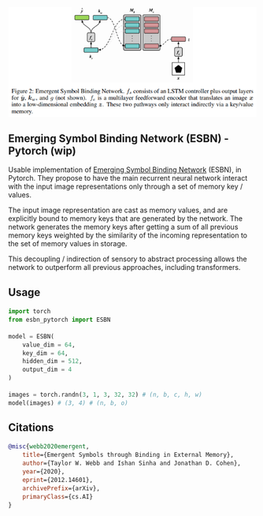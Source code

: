 <img src="./esbn.png" width="600px"></img>

## Emerging Symbol Binding Network (ESBN) - Pytorch (wip)

Usable implementation of <a href="https://arxiv.org/abs/2012.14601">Emerging Symbol Binding Network</a> (ESBN), in Pytorch. They propose to have the main recurrent neural network interact with the input image representations only through a set of memory key / values.

The input image representation are cast as memory values, and are explicitly bound to memory keys that are generated by the network. The network generates the memory keys after getting a sum of all previous memory keys weighted by the similarity of the incoming representation to the set of memory values in storage.

This decoupling / indirection of sensory to abstract processing allows the network to outperform all previous approaches, including transformers.

## Usage

```python
import torch
from esbn_pytorch import ESBN

model = ESBN(
    value_dim = 64,
    key_dim = 64,
    hidden_dim = 512,
    output_dim = 4
)

images = torch.randn(3, 1, 3, 32, 32) # (n, b, c, h, w)
model(images) # (3, 4) # (n, b, o)
```

## Citations

```bibtex
@misc{webb2020emergent,
    title={Emergent Symbols through Binding in External Memory}, 
    author={Taylor W. Webb and Ishan Sinha and Jonathan D. Cohen},
    year={2020},
    eprint={2012.14601},
    archivePrefix={arXiv},
    primaryClass={cs.AI}
}
```
